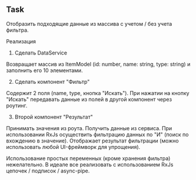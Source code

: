 ## Task

Отобразить подходящие данные из массива с учетом / без учета фильтра.

Реализация

1) Сделать DataService

Возвращает массив из ItemModel (id: number, name: string, type: string) и заполнить его 10 элементами.

2) Сделать компонент "Фильтр"

Содержит 2 поля (name, type, кнопка "Искать").
При нажатии на кнопку "Искать" передавать данные из полей в другой компонент через роутинг.

3) Второй компонент "Результат"

Принимать значения из роута.
Получить данные из сервиса.
При использовании RxJs осуществить фильтрацию данных по "И" (поиск по вхождению в значение).
Отображает результат фильтрации (можно использовать любой UI-фреймворк для упрощения).

Использование простых переменных (кроме хранения фильтра) нежелательно. 
В идеале все реализовать с использованием RxJs цепочек / подписок / async-pipe.
